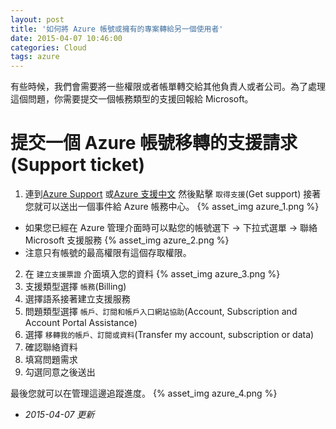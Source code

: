 ```yaml
---
layout: post
title: '如何將 Azure 帳號或擁有的專案轉給另一個使用者'
date: 2015-04-07 10:46:00
categories: Cloud
tags: azure
---
```


有些時候，我們會需要將一些權限或者帳單轉交給其他負責人或者公司。為了處理這個問題，你需要提交一個帳務類型的支援回報給 Microsoft。

<!--more-->

# 提交一個 Azure 帳號移轉的支援請求(Support ticket)

1. 連到[Azure Support](http://azure.microsoft.com/support) 或[Azure 支援中文](https://azure.microsoft.com/zh-tw/support/options/) 然後點擊 `取得支援`(Get support) 接著您就可以送出一個事件給 Azure 帳務中心。
{% asset_img azure_1.png %}
* 如果您已經在 Azure 管理介面時可以點您的帳號選下 -> 下拉式選單 -> 聯絡 Microsoft 支援服務
{% asset_img azure_2.png %}
* 注意只有帳號的最高權限有這個存取權限。
2. 在 `建立支援票證` 介面填入您的資料
{% asset_img azure_3.png %}
3. 支援類型選擇 `帳務`(Billing)
4. 選擇語系接著建立支援服務
5. 問題類型選擇 `帳戶、訂閱和帳戶入口網站協助`(Account, Subscription and Account Portal Assistance)
6. 選擇 `移轉我的帳戶、訂閱或資料`(Transfer my account, subscription or data)
7. 確認聯絡資料
8. 填寫問題需求
9. 勾選同意之後送出

最後您就可以在管理這邊追蹤進度。
{% asset_img azure_4.png %}

- *2015-04-07 更新*

